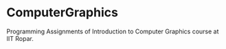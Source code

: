ComputerGraphics
================

Programming Assignments of Introduction to Computer Graphics course at IIT Ropar.
